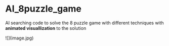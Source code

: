 # AI_8puzzle_game
AI searching code to solve the 8 puzzle game with different techniques with **animated visuallization** to the solution

<div align=”center”>![](image.jpg)</div>

